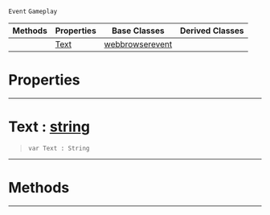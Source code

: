  `Event` `Gameplay`



|Methods|Properties|Base Classes|Derived Classes|
|---|---|---|---|
| |[ Text](https://github.com/zeroengineteam/ZeroDocs/blob/master/code_reference/class_reference/webbrowsertextevent.markdown#text-zero-engine-documen)|[webbrowserevent](https://github.com/zeroengineteam/ZeroDocs/blob/master/code_reference/class_reference/webbrowserevent.markdown)| |


 #  Properties


---  
 #  Text : [string](https://github.com/zeroengineteam/ZeroDocs/blob/master/code_reference/nada_base_types/string.markdown)

> 
> ``` lang=cpp, name=Nada
> var Text : String


---  
 #  Methods


---  
 

 